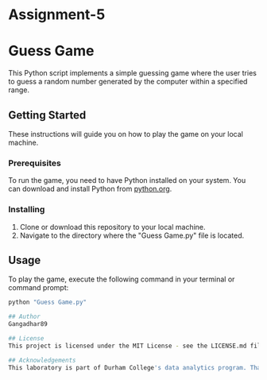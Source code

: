 # Assignment-5

# Guess Game

This Python script implements a simple guessing game where the user tries to guess a random number generated by the computer within a specified range.

## Getting Started

These instructions will guide you on how to play the game on your local machine.

### Prerequisites

To run the game, you need to have Python installed on your system. You can download and install Python from [python.org](https://www.python.org/downloads/).

### Installing

1. Clone or download this repository to your local machine.
2. Navigate to the directory where the "Guess Game.py" file is located.

## Usage

To play the game, execute the following command in your terminal or command prompt:

```bash
python "Guess Game.py"

## Author
Gangadhar89

## License
This project is licensed under the MIT License - see the LICENSE.md file for details.

## Acknowledgements
This laboratory is part of Durham College's data analytics program. Thank you to the instructors and course creators for your work in developing this instructional resource.
